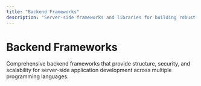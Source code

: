 ```yaml
---
title: "Backend Frameworks"
description: "Server-side frameworks and libraries for building robust backend applications and APIs"
---
```


# Backend Frameworks

Comprehensive backend frameworks that provide structure, security, and scalability for server-side application development across multiple programming languages.